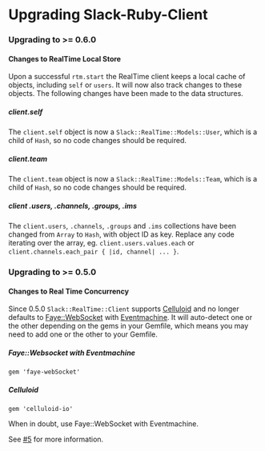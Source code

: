 Upgrading Slack-Ruby-Client
===========================

### Upgrading to >= 0.6.0

#### Changes to RealTime Local Store

Upon a successful `rtm.start` the RealTime client keeps a local cache of objects, including `self` or `users`. It will now also track changes to these objects. The following changes have been made to the data structures.

##### client.self

The `client.self` object is now a `Slack::RealTime::Models::User`, which is a child of `Hash`, so no code changes should be required.

##### client.team

The `client.team` object is now a `Slack::RealTime::Models::Team`, which is a child of `Hash`, so no code changes should be required.

##### client .users, .channels, .groups, .ims

The `client.users`, `.channels`, `.groups` and `.ims` collections have been changed from `Array` to `Hash`, with object ID as key. Replace any code iterating over the array, eg. `client.users.values.each` or `client.channels.each_pair { |id, channel| ... }`.

### Upgrading to >= 0.5.0

#### Changes to Real Time Concurrency

Since 0.5.0 `Slack::RealTime::Client` supports [Celluloid](https://github.com/celluloid/celluloid) and no longer defaults to [Faye::WebSocket](https://github.com/faye/faye-websocket-ruby) with [Eventmachine](https://github.com/eventmachine/eventmachine). It will auto-detect one or the other depending on the gems in your Gemfile, which means you may need to add one or the other to your Gemfile.

##### Faye::Websocket with Eventmachine

```
gem 'faye-webSocket'
```

##### Celluloid

```
gem 'celluloid-io'
```

When in doubt, use Faye::WebSocket with Eventmachine.

See [#5](https://github.com/dblock/slack-ruby-client/issues/5) for more information.


